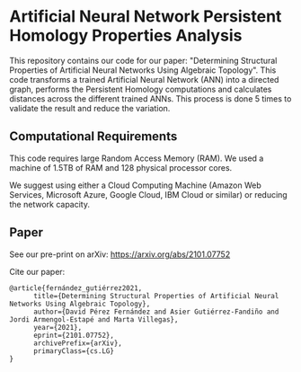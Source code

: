 # Artificial Neural Network Persistent Homology Properties Analysis
This repository contains our code for our paper: "Determining Structural Properties of Artificial Neural Networks Using Algebraic Topology". This code transforms a trained Artificial Neural Network (ANN) into a directed graph, performs the Persistent Homology computations and calculates distances across the different trained ANNs. This process is done 5 times to validate the result and reduce the variation.

## Computational Requirements
This code requires large Random Access Memory (RAM). We used a machine of 1.5TB of RAM and 128 physical processor cores.

We suggest using either a Cloud Computing Machine (Amazon Web Services, Microsoft Azure, Google Cloud, IBM Cloud or similar) or reducing the network capacity.

## Paper
See our pre-print on arXiv: https://arxiv.org/abs/2101.07752

Cite our paper:
```
@article{fernández_gutiérrez2021,
      title={Determining Structural Properties of Artificial Neural Networks Using Algebraic Topology}, 
      author={David Pérez Fernández and Asier Gutiérrez-Fandiño and Jordi Armengol-Estapé and Marta Villegas},
      year={2021},
      eprint={2101.07752},
      archivePrefix={arXiv},
      primaryClass={cs.LG}
}
```
